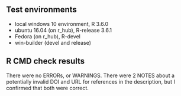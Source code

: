 ## Test environments
* local windows 10 environment, R 3.6.0
* ubuntu 16.04 (on r_hub), R-release 3.6.1
* Fedora (on r_hub), R-devel
* win-builder (devel and release)

## R CMD check results
There were no ERRORs, or WARNINGS. There were 2 NOTES about a potentially
invalid DOI and URL for references in the description, but I confirmed that
both were correct.
